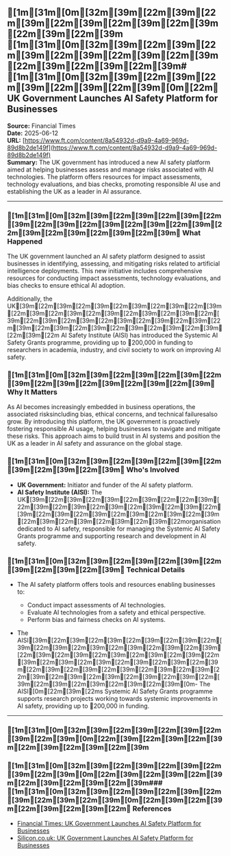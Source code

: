 ## [1m[31m[0m[32m[39m[22m[39m[22m[39m[22m[39m[22m[39m[22m[39m[22m[39m[22m[39m [1m[31m[0m[32m[39m[22m[39m[22m[39m[22m[39m[22m[39m[22m[39m[22m[39m[22m[39m[22m[39m# [1m[31m[0m[32m[39m[22m[39m[22m[39m[22m[39m[22m[39m[0m[22m📰 UK Government Launches AI Safety Platform for Businesses

**Source:** Financial Times  
**Date:** 2025-06-12  
**URL:** [https://www.ft.com/content/8a54932d-d9a9-4a69-969d-89d8b2de149f](https://www.ft.com/content/8a54932d-d9a9-4a69-969d-89d8b2de149f)  
**Summary:** The UK government has introduced a new AI safety platform aimed at helping businesses assess and manage risks associated with AI technologies. The platform offers resources for impact assessments, technology evaluations, and bias checks, promoting responsible AI use and establishing the UK as a leader in AI assurance.

---

### [1m[31m[0m[32m[39m[22m[39m[22m[39m[22m[39m[22m[39m[22m[39m[22m[39m[22m[39m[22m[39m[22m[39m[22m[39m[22m[39m🔹 What Happened

The UK government launched an AI safety platform designed to assist businesses in identifying, assessing, and mitigating risks related to artificial intelligence deployments. This new initiative includes comprehensive resources for conducting impact assessments, technology evaluations, and bias checks to ensure ethical AI adoption.

Additionally, the UK[39m[22m[39m[22m[39m[22m[39m[22m[39m[22m[39m[22m[39m[22m[39m[22m[39m[22m[39m[22m[39m[22m[39m[22m[39m[22m[39m[22m[39m[22m[39m[22m[39m[22m[39m[22m[39m[22m[39m[22m[39m[22m[39m[22m[39m[22m[39m[22m AI Safety Institute (AISI) has introduced the Systemic AI Safety Grants programme, providing up to 200,000 in funding to researchers in academia, industry, and civil society to work on improving AI safety.

### [1m[31m[0m[32m[39m[22m[39m[22m[39m[22m[39m[22m[39m[22m[39m[22m[39m[22m[39m🔹 Why It Matters

As AI becomes increasingly embedded in business operations, the associated risks including bias, ethical concerns, and technical failures also grow. By introducing this platform, the UK government is proactively fostering responsible AI usage, helping businesses to navigate and mitigate these risks. This approach aims to build trust in AI systems and position the UK as a leader in AI safety and assurance on the global stage.

### [1m[31m[0m[32m[39m[22m[39m[22m[39m[22m[39m[22m[39m[22m[39m🔹 Who's Involved

- **UK Government:** Initiator and funder of the AI safety platform.
- **AI Safety Institute (AISI):** The UK[39m[22m[39m[22m[39m[22m[39m[22m[22m[39m[22m[39m[22m[39m[22m[39m[22m[39m[22m[39m[22m[39m[22m[39m[22m[39m[22m[39m[22m[39m[22m[39m[22m[39m[22m[39m[22m[39m[22m[39m[22morganisation dedicated to AI safety, responsible for managing the Systemic AI Safety Grants programme and supporting research and development in AI safety.

### [1m[31m[0m[32m[39m[22m[39m[22m[39m[22m[39m[22m[39m[22m[39m🔹 Technical Details

- The AI safety platform offers tools and resources enabling businesses to:
  - Conduct impact assessments of AI technologies.
  - Evaluate AI technologies from a safety and ethical perspective.
  - Perform bias and fairness checks on AI systems.

- The AISI[39m[22m[39m[22m[39m[22m[39m[22m[39m[22m[39m[22m[39m[22m[39m[22m[39m[22m[39m[22m[39m[22m[39m[22m[39m[22m[39m[22m[39m[22m[39m[22m[39m[22m[39m[22m[39m[22m[39m[22m[39m[22m[39m[22m[39m[22m[39m[22m[39m[22m[39m[22m[39m[22m[39m[22m[39m[22m[39m[22m[39m[22m[39m[22m[39m[22m[39m[22m[39m[22m[39m[22m[39m[0m- The AISI[0m[22m[39m[22ms Systemic AI Safety Grants programme supports research projects working towards systemic improvements in AI safety, providing up to 200,000 in funding.

---

### [1m[31m[0m[32m[39m[22m[39m[22m[39m[22m[39m[22m[39m[0m[22m[39m[22m[39m[22m[39m[22m[39m[22m[39m[22m[39m
### [1m[31m[0m[32m[39m[22m[39m[22m[39m[22m[39m[22m[39m[0m[22m[39m[22m[39m[22m[39m[22m[39m[22m[39m[22m[39m### [1m[31m[0m[32m[39m[22m[39m[22m[39m[22m[39m[22m[39m[22m[39m[0m[22m[39m[22m[39m[22m[39m[22m[39m[22m🔗 References

- [Financial Times: UK Government Launches AI Safety Platform for Businesses](https://www.ft.com/content/8a54932d-d9a9-4a69-969d-89d8b2de149f)
- [Silicon.co.uk: UK Government Launches AI Safety Platform for Businesses](https://www.silicon.co.uk/e-regulation/uk-government-launch-ai-safety-platform-for-businesses-587869)
